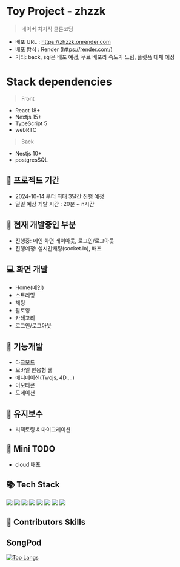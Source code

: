 # Toy Project - zhzzk

> 네이버 치지직 클론코딩
- 배포 URL : https://zhzzk.onrender.com
- 배포 방식 : Render (https://render.com/)
- 기타: back, sql은 배포 예정, 무료 배포라 속도가 느림, 플렛폼 대체 예정
 

# Stack dependencies

> Front
- React 18+
- Nextjs 15+
- TypeScript 5
- webRTC

> Back
- Nestjs 10+
- postgresSQL

## 📆 프로젝트 기간

- 2024-10-14 부터 최대 3달간 진행 예정
- 일일 예상 개발 시간 : 20분 ~ n시간

## 🔨 현재 개발중인 부분

- 진행중: 메인 화면 레이아웃, 로그인/로그아웃
- 진행예정: 실시간채팅(socket.io), 배포

## 💻 화면 개발

- Home(메인)
- 스트리밍
- 채팅
- 팔로잉
- 카테고리
- 로그인/로그아웃

## 🔨 기능개발

- 다크모드
- 모바일 반응형 웹
- 에니메이션(Twojs, 4D….)
- 이모티콘
- 도네이션

## 👀 유지보수

- 리팩토링 & 마이그레이션

## 👀 Mini TODO

- cloud 배포

## 📚 Tech Stack

<div>
    <img src="https://img.shields.io/badge/react-61DAFB?style=for-the-badge&logo=react&logoColor=black">
    <img src="https://img.shields.io/badge/Next.js-000000?style=for-the-badge&logo=Next.js&logoColor=white">
    <img src="https://img.shields.io/badge/styled-components-DB7093?style=for-the-badge&logo=styled-components&logoColor=white">
    <img src="https://img.shields.io/badge/TypeScript-3178C6?style=for-the-badge&logo=TypeScript&logoColor=black">
    <img src="https://img.shields.io/badge/Recoil-0075EB?style=for-the-badge&logo=Revolut&logoColor=black">
    <img src="https://img.shields.io/badge/React Query-FF4154?style=for-the-badge&logo=React Query&logoColor=black">
    <img src="https://img.shields.io/badge/Redux-764ABC?style=for-the-badge&logo=Redux&logoColor=black">
    <img src="https://img.shields.io/badge/git-F05032?style=for-the-badge&logo=git&logoColor=white">
</div>

## 🙋 Contributors Skills

## SongPod

[![Top Langs](https://github-readme-stats.vercel.app/api/top-langs/?username=DaeSoeps)](https://github.com/DaeSoeps/github-readme-stats)

